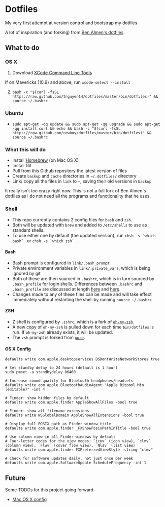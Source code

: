# Dotfiles
My very first attempt at version control and bootstrap my dotfiles

A lot of inspiration (and forking) from [Ben Almen's dotfiles](https://github.com/cowboy/dotfiles).

## What to do

### OS X
1. Download [XCode Command Line Tools](https://developer.apple.com/downloads/index.action?=command%20line%20tools)

If on Mavericks (10.9) and above, run `xcode-select --install`

2. `bash -c "$(curl -fsSL https://raw.github.com/tnguyen14/dotfiles/master/bin/dotfiles)" && source ~/.bashrc`

### Ubuntu
- `sudo apt-get -qq update && sudo apt-get -qq upgrade && sudo apt-get -qq install curl && echo &&
bash -c "$(curl -fsSL https://raw.github.com/cowboy/dotfiles/master/bin/dotfiles)" && source ~/.bashrc`

### What this will do
- Install [Homebrew](http://mxcl.github.io/homebrew/) (on Mac OS X)
- Install Git
- Pull from this Github repository the latest version of files
- Create `backup` and `cache` directories in `~/.dotfiles/` directory
- Link/ copy all the files in `link` to `~`, saving their old versions in `backup`

It really isn't too crazy right now. This is not a full fork of Ben Almen's dotfiles as I do not need all the programs and functionality that he uses.

### Shell
- This repo currently contains 2 config files for `bash` and `zsh`.
- Both will be updated with `brew` and added to `/etc/shells` to use as standard shells.
- To use either one by default (the updated version), run ``chsh -s `which bash` `` or ``chsh -s `which zsh` ``.

#### Bash
- Bash prompt is configured in `link/.bash_prompt`
- Private environment variables in `link/.private_vars`, which is being ignored by git
- Both of these are then sourced in `.bashrc`, which is in turn sourced by `.bash_profile` for login shells. Differences between `.bashrc` and `.bash_profile` are discussed at length [here](http://stackoverflow.com/questions/415403/whats-the-difference-between-bashrc-bash-profile-and-environment) and [here](http://superuser.com/questions/183870/difference-between-bashrc-and-bash-profile).
- Changes made to any of these files can be made and will take effect immediately without restarting the shell by running `source ~/.bashrc`

#### ZSH
- Z shell is configured by `.zshrc`, which is a fork of [`oh-my-zsh`](https://github.com/robbyrussell/oh-my-zsh).
- A new copy of `oh-my-zsh` is pulled down for each time `bin/dotfiles` is run. If `oh-my-zsh` already exists, it will be updated.
- The `zsh` prompt is forked from [`pure`](https://github.com/sindresorhus/pure).

#### OS X Config
```
defaults write com.apple.desktopservices DSDontWriteNetworkStores true

# Set standby delay to 24 hours (default is 1 hour)
sudo pmset -a standbydelay 86400

# Increase sound quality for Bluetooth headphones/headsets
defaults write com.apple.BluetoothAudioAgent "Apple Bitpool Min (editable)" -int 4

# Finder: show hidden files by default
defaults write com.apple.finder AppleShowAllFiles -bool true

# Finder: show all filename extensions
defaults write NSGlobalDomain AppleShowAllExtensions -bool true

# Display full POSIX path as Finder window title
defaults write com.apple.finder _FXShowPosixPathInTitle -bool true

# Use column view in all Finder windows by default
# Four-letter codes for the view modes: `icnv` (icon view), `clmv` (column view), `Flwv` (cover flow view), `Nlsv` (list view)
defaults write com.apple.finder FXPreferredViewStyle -string "clmv"

# Check for software updates daily, not just once per week
defaults write com.apple.SoftwareUpdate ScheduleFrequency -int 1
```

## Future
Some TODOs for this project going forward

- [Mac OS X config](https://github.com/mathiasbynens/dotfiles/blob/master/.osx)
